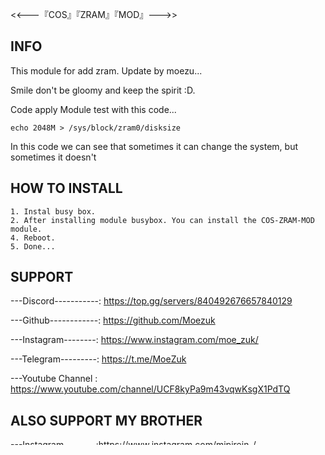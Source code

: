 <<---『COS』『ZRAM』『MOD』--->>


## INFO
This module for add zram. Update by moezu...

Smile don't be gloomy and keep the spirit :D.

Code apply
Module test with this code...
```
echo 2048M > /sys/block/zram0/disksize
```
In this code we can see that sometimes it can change the system, but sometimes it doesn't

## HOW TO INSTALL
```
1. Instal busy box. 
2. After installing module busybox. You can install the COS-ZRAM-MOD module.
4. Reboot.
5. Done...
```

## SUPPORT
---Discord-----------: https://top.gg/servers/840492676657840129

---Github------------: https://github.com/Moezuk

---Instagram--------: https://www.instagram.com/moe_zuk/

---Telegram---------: https://t.me/MoeZuk

---Youtube Channel : https://www.youtube.com/channel/UCF8kyPa9m43vqwKsgX1PdTQ

## ALSO SUPPORT MY BROTHER
---Instagram--------:https://www.instagram.com/mipirein_/

---Tiktok----------:https://www.tiktok.com/@mipireinnn